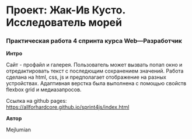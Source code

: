 # Проект: Жак-Ив Кусто. Исследователь морей

### Практическая работа 4 спринта курса Web—Разработчик

**Интро**

Сайт - профайл и галерея. Пользователь может вызвать попап окно и отредактировать текст с последющим сохранением значений. 
Работа сделана на html, css, js и предполагает отображение на разных устройствах. 
Адаптивная верстка была выполнена с помощью свойств flexbox grid и медиазапросов.

Ссылка на github pages:
https://allforhardcore.github.io/sprint4js/index.html

**Автор**

Mejlumian
